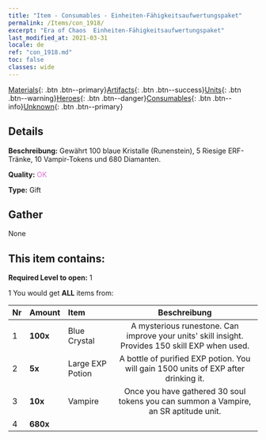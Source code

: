 ```yaml
---
title: "Item - Consumables - Einheiten-Fähigkeitsaufwertungspaket"
permalink: /Items/con_1918/
excerpt: "Era of Chaos  Einheiten-Fähigkeitsaufwertungspaket"
last_modified_at: 2021-03-31
locale: de
ref: "con_1918.md"
toc: false
classes: wide
---
```

 [Materials](/de/Items/){: .btn .btn--primary}[Artifacts](/de/Items/Artifacts/){: .btn .btn--success}[Units](/de/Items/Units/){: .btn .btn--warning}[Heroes](/de/Items/Heroes/){: .btn .btn--danger}[Consumables](/de/Items/Consumables/){: .btn .btn--info}[Unknown](/de/Items/Unknown/){: .btn .btn--primary}

## Details
 **Beschreibung:** Gewährt 100 blaue Kristalle (Runenstein), 5 Riesige ERF-Tränke, 10 Vampir-Tokens und 680 Diamanten.

 **Quality:** <span style="color: #DA70D6">OK</span>

 **Type:** Gift

## Gather

  None

## This item contains:

 **Required Level to open:** 1

 1 You would get **ALL** items  from:

  | Nr | Amount |     Item    | Beschreibung |
  |:---|:-------|:------------|:-----------:|
  | 1 |  **100x** | Blue Crystal | A mysterious runestone. Can improve your units' skill insight. Provides 150 skill EXP when used.  | 
  | 2 |  **5x** | Large EXP Potion | A bottle of purified EXP potion. You will gain 1500 units of EXP after drinking it.  | 
  | 3 |  **10x** | Vampire | Once you have gathered 30 soul tokens you can summon a Vampire, an SR aptitude unit.  | 
  | 4 |  **680x** | <i class="fas fa-gem"/> |  | 
